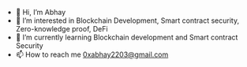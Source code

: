 - 👋 Hi, I’m Abhay
- 👀 I’m interested in Blockchain Development, Smart contract security, Zero-knowledge proof, DeFi
- 🌱 I’m currently learning Blockchain development and Smart contract Security
- 📫 How to reach me 0xabhay2203@gmail.com

<!---
0xAbhay/0xAbhay is a ✨ special ✨ repository because its `README.md` (this file) appears on your GitHub profile.
You can click the Preview link to take a look at your changes.
--->
